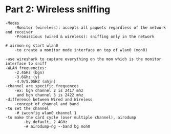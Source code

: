 Part 2: Wireless sniffing
========

	-Modes
		-Monitor (wireless): accepts all paquets regardless of the network and receiver
		-Promiscious (wired & wireless): sniffing only in the network
	
	# airmon-ng start wlan0
		-to create a monitor mode interface on top of wlan0 (mon0)

	-use wireshark to capture everything on the mon which is the monitor interface to sniff
	-WLAN frequencies:
		-2.4GHz (bgn)
		-3.6Ghz (y)
		-4.9/5.0GHZ (ahjn)
	-channel are specific frequences
		-ex: bgn channel 2 is 2417 mhz
		 and bgn channel 3 is 2422 mhz
	-difference between Wired and Wireless
		-concept of channel and band
	-to set the channel
		-# iwconfig wlan0 channel 1
	-to make the card cycle (over multiple channel), airodump
			-by default, 2.4GHz
			-# airodump-ng --band bg mon0
